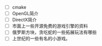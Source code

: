 * [ ] cmake
* [ ] OpenGL简介
* [ ] DirectX简介
* [ ] 市面上一些开源免费的游戏引擎的资料
* [ ] 俄罗斯方块，贪吃蛇的一些拓展玩法有哪些
* [ ] 上世纪的一些有名的小游戏。